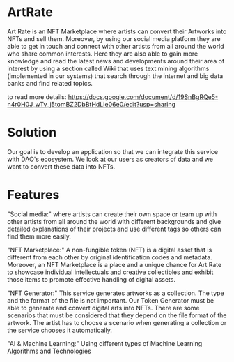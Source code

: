 # ArtRate
Art Rate is an NFT Marketplace where artists can convert their Artworks into NFTs and sell them. Moreover, by using our social media platform they are able to get in touch and connect with other artists from all around the world who share common interests. 
Here they are also able to gain more knowledge and read the latest news and developments around their area of interest by using a section called Wiki that uses text mining algorithms (implemented in our systems) that search through the internet and big data banks and find related topics.

to read more details: https://docs.google.com/document/d/19SnBgRQe5-n4r0H0J_wTv_j5tomBZ2DbBtHdLIe06e0/edit?usp=sharing
# Solution
Our goal is to develop an application so that we can integrate this service with DAO's ecosystem. We look at our users as creators of data and we want to convert these data into NFTs.
# Features
"Social media:"  where artists can create their own space or team up with other artists from all around the world with different backgrounds and give detailed explanations of their projects and use different tags so others can find them more easily.

"NFT Marketplace:" A non-fungible token (NFT) is a digital asset that is different from each other by original identification codes and metadata. Moreover, an NFT Marketplace is a place and a unique chance for Art Rate to showcase individual intellectuals and creative collectibles and exhibit those items to promote effective handling of digital assets.

"NFT Generator:"  This service generates artworks as a collection. The type and the format of the file is not important. Our Token Generator must be able to generate and convert digital arts into NFTs. There are some scenarios that must be considered that they depend on the file format of the artwork. The artist has to choose a scenario when generating a collection or the service chooses it automatically.

"AI & Machine Learning:" Using different types of Machine Learning Algorithms and Technologies

